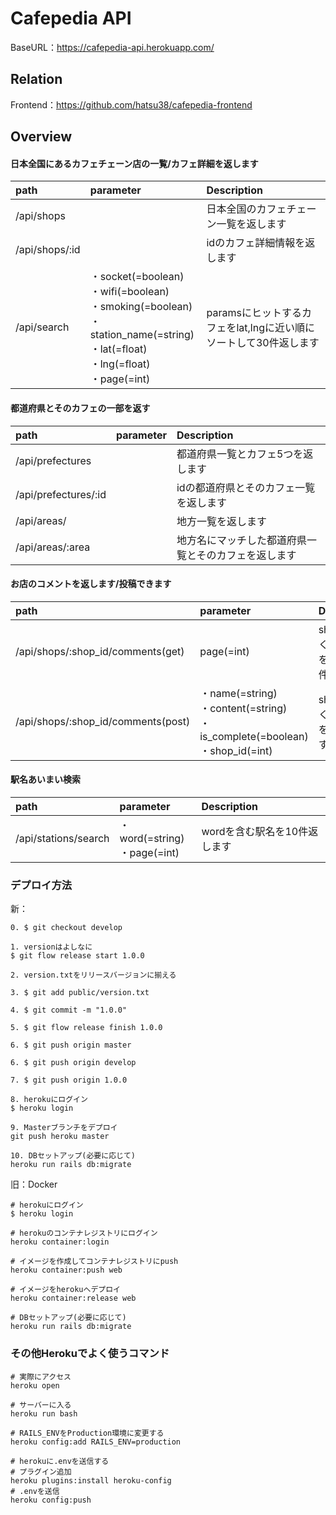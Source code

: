 # Cafepedia API

<!-- 旧URL -->
<!-- BaseURL：https://api.cafepedia.jp/ -->
BaseURL：https://cafepedia-api.herokuapp.com/

## Relation
<!-- 旧構成 -->
<!-- Infrastructure：https://github.com/hatsu38/cafepedia-api-aws -->

Frontend：https://github.com/hatsu38/cafepedia-frontend

## Overview
#### 日本全国にあるカフェチェーン店の一覧/カフェ詳細を返します
|path|parameter|Description|
|:-|:-|:-|
|/api/shops| |日本全国のカフェチェーン一覧を返します|
|/api/shops/:id| |idのカフェ詳細情報を返します|
|/api/search| ・socket(=boolean) <br/> ・wifi(=boolean) <br /> ・smoking(=boolean) <br /> ・station_name(=string) <br /> ・lat(=float) <br /> ・lng(=float) <br /> ・page(=int) |paramsにヒットするカフェをlat,lngに近い順にソートして30件返します|

#### 都道府県とそのカフェの一部を返す
|path|parameter|Description|
|:-|:-|:-|
|/api/prefectures| |都道府県一覧とカフェ5つを返します|
|/api/prefectures/:id| |idの都道府県とそのカフェ一覧を返します|
|/api/areas/ | |地方一覧を返します|
|/api/areas/:area | |地方名にマッチした都道府県一覧とそのカフェを返します|

#### お店のコメントを返します/投稿できます
|path|parameter|Description|
|:-|:-|:-|
|/api/shops/:shop_id/comments(get)| page(=int) | shopに紐付くコメントを最新順に3件返します|
|/api/shops/:shop_id/comments(post)| ・name(=string) <br /> ・content(=string) <br /> ・is_complete(=boolean) <br />  ・shop_id(=int)| shopに紐付くコメントを追加します|

#### 駅名あいまい検索
|path|parameter|Description|
|:-|:-|:-|
|/api/stations/search| ・word(=string)<br /> ・page(=int)| wordを含む駅名を10件返します |


### デプロイ方法
新：
```
0. $ git checkout develop

1. versionはよしなに
$ git flow release start 1.0.0

2. version.txtをリリースバージョンに揃える

3. $ git add public/version.txt

4. $ git commit -m "1.0.0"

5. $ git flow release finish 1.0.0

6. $ git push origin master

6. $ git push origin develop

7. $ git push origin 1.0.0

8. herokuにログイン
$ heroku login

9. Masterブランチをデプロイ
git push heroku master

10. DBセットアップ(必要に応じて)
heroku run rails db:migrate
```

旧：Docker
```
# herokuにログイン
$ heroku login

# herokuのコンテナレジストリにログイン
heroku container:login

# イメージを作成してコンテナレジストリにpush
heroku container:push web

# イメージをherokuへデプロイ
heroku container:release web

# DBセットアップ(必要に応じて)
heroku run rails db:migrate
```

### その他Herokuでよく使うコマンド
```
# 実際にアクセス
heroku open

# サーバーに入る
heroku run bash

# RAILS_ENVをProduction環境に変更する
heroku config:add RAILS_ENV=production

# herokuに.envを送信する
# プラグイン追加
heroku plugins:install heroku-config
# .envを送信
heroku config:push
```
